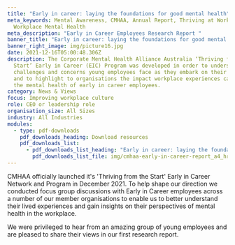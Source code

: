 ```yaml
---
title: "Early in career: laying the foundations for good mental health"
meta_keywords: Mental Awareness, CMHAA, Annual Report, Thriving at Work,
  Workplace Mental Health
meta_description: "Early in Career Employees Research Report "
banner_title: "Early in career: laying the foundations for good mental health"
banner_right_image: img/picture16.jpg
date: 2021-12-16T05:00:48.306Z
description: The Corporate Mental Health Alliance Australia ‘Thriving from the
  Start’ Early in Career (EIC) Program was developed in order to understand the
  challenges and concerns young employees face as they embark on their careers,
  and to highlight to organisations the impact workplace experiences can have on
  the mental health of early in career employees.
category: News & Views
focus: Improving workplace culture
role: CEO or leadership role
organisation_size: All Sizes
industry: All Industries
modules:
  - type: pdf-downloads
    pdf_downloads_heading: Download resources
    pdf_downloads_list:
      - pdf_downloads_list_heading: "Early in career: laying the foundations for good mental health"
        pdf_downloads_list_file: img/cmhaa-early-in-career-report_a4_hr.pdf
---
```

CMHAA officially launched it's 'Thriving from the Start' Early in Career Network and Program in December 2021.  To help shape our direction we conducted focus group discussions with Early in Career employees across a number of our member organisations to enable us to better understand their lived experiences and gain insights on their perspectives of mental health in the workplace. 

We were privileged to hear from an amazing group of young employees and are pleased to share their views in our first research report.